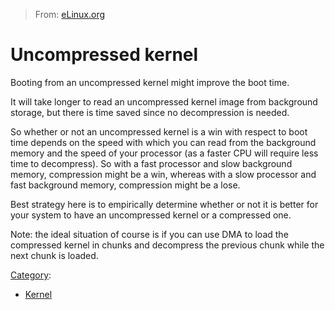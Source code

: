 > From: [eLinux.org](http://eLinux.org/Uncompressed_kernel "http://eLinux.org/Uncompressed_kernel")


# Uncompressed kernel



Booting from an uncompressed kernel might improve the boot time.

It will take longer to read an uncompressed kernel image from background
storage, but there is time saved since no decompression is needed.

So whether or not an uncompressed kernel is a win with respect to boot
time depends on the speed with which you can read from the background
memory and the speed of your processor (as a faster CPU will require
less time to decompress). So with a fast processor and slow background
memory, compression might be a win, whereas with a slow processor and
fast background memory, compression might be a lose.

Best strategy here is to empirically determine whether or not it is
better for your system to have an uncompressed kernel or a compressed
one.

Note: the ideal situation of course is if you can use DMA to load the
compressed kernel in chunks and decompress the previous chunk while the
next chunk is loaded.


[Category](http://eLinux.org/Special:Categories "Special:Categories"):

-   [Kernel](http://eLinux.org/Category:Kernel "Category:Kernel")

